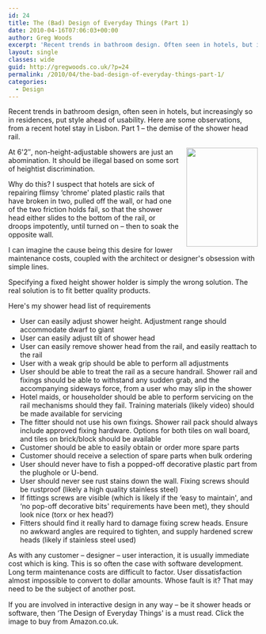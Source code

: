 ```yaml
---
id: 24
title: The (Bad) Design of Everyday Things (Part 1)
date: 2010-04-16T07:06:03+00:00
author: Greg Woods
excerpt: 'Recent trends in bathroom design. Often seen in hotels, but increasingly so in residences. Put style ahead of usability, longevity and maintainability. Here are some observations, from a recent hotel stay in Lisbon. Part 1 - the demise of the shower head rail.'
layout: single
classes: wide
guid: http://gregwoods.co.uk/?p=24
permalink: /2010/04/the-bad-design-of-everyday-things-part-1/
categories:
  - Design
---
```

Recent trends in bathroom design, often seen in hotels, but increasingly so in residences, put style ahead of usability. Here are some observations, from a recent hotel stay in Lisbon. Part 1 &#8211; the demise of the shower head rail.

<img class="size-full wp-image-28" style="float: right; padding-left: 1.0em;" title="Fixed position shower head" src="http://gregwoods.co.uk/wp-content/uploads/2010/04/P4032932-Custom.jpg" alt="" width="144" height="200" /> At 6'2&#8243;, non-height-adjustable showers are just an abomination. It should be illegal based on some sort of heightist discrimination.

Why do this? I suspect that hotels are sick of repairing flimsy &#8216;chrome' plated plastic rails that have broken in two, pulled off the wall, or had one of the two friction holds fail, so that the shower head either slides to the bottom of the rail, or droops impotently, until turned on &#8211; then to soak the opposite wall.

I can imagine the cause being this desire for lower maintenance costs, coupled with the architect or designer's obsession with simple lines.

Specifying a fixed height shower holder is simply the wrong solution. The real solution is to fit better quality products.

Here's my shower head list of requirements

  * User can easily adjust shower height. Adjustment range should accommodate dwarf to giant
  * User can easily adjust tilt of shower head
  * User can easily remove shower head from the rail, and easily reattach to the rail
  * User with a weak grip should be able to perform all adjustments
  * User should be able to treat the rail as a secure handrail. Shower rail and fixings should be able to withstand any sudden grab, and the accompanying sideways force, from a user who may slip in the shower
  * Hotel maids, or householder should be able to perform servicing on the rail mechanisms should they fail. Training materials (likely video) should be made available for servicing
  * The fitter should not use his own fixings. Shower rail pack should always include approved fixing hardware. Options for both tiles on wall board, and tiles on brick/block should be available
  * Customer should be able to easily obtain or order more spare parts
  * Customer should receive a selection of spare parts when bulk ordering
  * User should never have to fish a popped-off decorative plastic part from the plughole or U-bend.
  * User should never see rust stains down the wall. Fixing screws should be rustproof (likely a high quality stainless steel)
  * If fittings screws are visible (which is likely if the &#8216;easy to maintain', and &#8216;no pop-off decorative bits' requirements have been met), they should look nice (torx or hex head?)
  * Fitters should find it really hard to damage fixing screw heads. Ensure no awkward angles are required to tighten, and supply hardened screw heads (likely if stainless steel used)

As with any customer &#8211; designer &#8211; user interaction, it is usually immediate cost which is king. This is so often the case with software development. Long term maintenance costs are difficult to factor. User dissatisfaction almost impossible to convert to dollar amounts. Whose fault is it? That may need to be the subject of another post.

<a style="float: left; padding-right: 1.0em;" href="http://www.amazon.co.uk/gp/product/0465067107?ie=UTF8&tag=thscagrtoyo-21&linkCode=as2&camp=1634&creative=19450&creativeASIN=0465067107"><img src="http://gregwoods.co.uk/wp-content/uploads/2010/04/41qlmVH9jPL._SL160_.jpg" alt="" border="0" /></a><img style="border: none !important; margin: 0px !important;" src="http://www.assoc-amazon.co.uk/e/ir?t=thscagrtoyo-21&l=as2&o=2&a=0465067107" alt="" width="1" height="1" border="0" />  
If you are involved in interactive design in any way &#8211; be it shower heads or software, then &#8216;The Design of Everyday Things' is a must read. Click the image to buy from Amazon.co.uk.